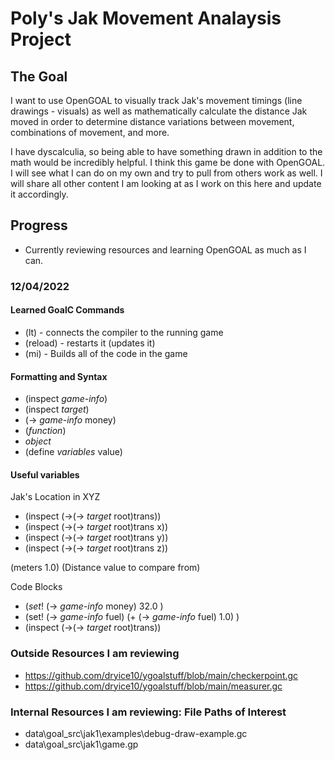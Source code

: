 # Poly's Jak Movement Analaysis Project

## The Goal

I want to use OpenGOAL to visually track Jak's movement timings (line drawings - visuals) as well as mathematically calculate the distance Jak moved in order to determine distance variations between movement, combinations of movement, and more. 

I have dyscalculia, so being able to have something drawn in addition to the math would be incredibly helpful. I think this game be done with OpenGOAL. I will see what I can do on my own and try to pull from others work as well. I will share all other content I am looking at as I work on this here and update it accordingly.


## Progress

- Currently reviewing resources and learning OpenGOAL as much as I can. 

### 12/04/2022

#### Learned GoalC Commands
- (lt) - connects the compiler to the running game
- (reload) - restarts it (updates it)
- (mi) - Builds all of the code in the game

#### Formatting and Syntax
- (inspect *game-info*)
- (inspect *target*)
- (-> *game-info* money)
- (_function_)
- *object*
- (define _variables_ value)

#### Useful variables
Jak's Location in XYZ
- (inspect (->(-> *target* root)trans))
- (inspect (->(-> *target* root)trans x))
- (inspect (->(-> *target* root)trans y))
- (inspect (->(-> *target* root)trans z))

(meters 1.0) (Distance value to compare from)

Code Blocks
- (_set_! (-> *game-info* money) 32.0 )
- (set! (-> *game-info* fuel) (+ (-> *game-info* fuel) 1.0) )
- (inspect (->(-> *target* root)trans))

### Outside Resources I am reviewing 


- https://github.com/dryice10/ygoalstuff/blob/main/checkerpoint.gc
- https://github.com/dryice10/ygoalstuff/blob/main/measurer.gc

### Internal Resources I am reviewing: File Paths of Interest

- data\goal_src\jak1\examples\debug-draw-example.gc
- data\goal_src\jak1\game.gp





